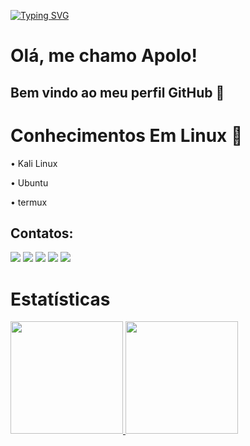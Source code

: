 
[![Typing SVG](https://readme-typing-svg.demolab.com?font=Fira+Code&pause=1000&center=falso&vCenter=falso&repeat=verdadeiro&width=435&lines=Bem+vindo+;Me+encontre+no+telegram)](https://git.io/typing-svg)

# Olá, me chamo Apolo! 

## Bem vindo ao meu perfil GitHub 👋

# Conhecimentos Em Linux :penguin:

• Kali Linux

• Ubuntu 

• termux

## Contatos:

<div>
<a href="https://www.youtube.com/ap0l0777" target="_blank"><img src="https://img.shields.io/badge/YouTube-FF0000?style=for-the-badge&logo=youtube&logoColor=white" target="_blank"></a>
<a href="https://instagram.com/ciberfantasma" target="_blank"><img src="https://img.shields.io/badge/-Instagram-%23E4405F?style=for-the-badge&logo=instagram&logoColor=white" target="_blank"></a>
<a href="https://www.twitch.tv/ap0l0777" target="_blank"><img src="https://img.shields.io/badge/Twitch-9146FF?style=for-the-badge&logo=twitch&logoColor=white" target="_blank"></a>
<a href = "mailto:contato@ap0l0777"><img src="https://img.shields.io/badge/Gmail-D14836?style=for-the-badge&logo=gmail&logoColor=white" target="_blank"></a>
<a href="https://www.linkedin.com/in/ap0l0777" target="_blank"><img src="https://img.shields.io/badge/-LinkedIn-%230077B5?style=for-the-badge&logo=linkedin&logoColor=white" target="_blank"></a>   
</div>

# Estatísticas 

<div>
<a href="https://github.com/ap0l0777">
<img height="180em" src="https://github-readme-stats.vercel.app/api/top-langs/?ap0l0777&layout=compact&langs_count=7&theme=dracula"/>
<img height="180em" src="https://github-readme-stats.vercel.app/api?username=ap0l0777&show_icons=true&theme=dracula&include_all_commits=true&count_private=true"/>
</div>
